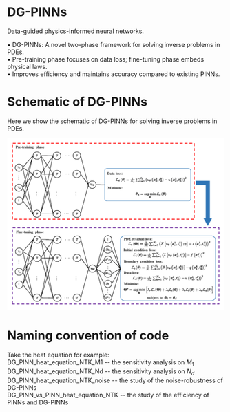# DG-PINNs
Data-guided physics-informed neural networks.

•	DG-PINNs: A novel two-phase framework for solving inverse problems in PDEs.\
•	Pre-training phase focuses on data loss; fine-tuning phase embeds physical laws.\
•	Improves efficiency and maintains accuracy compared to existing PINNs.

# Schematic of DG-PINNs
Here we show the schematic of DG-PINNs for solving inverse problems in PDEs.

<p align="center">
  <img src="DGPINN_diagram.png" width="800">
</p>

# Naming convention of code
Take the heat equation for example:\
DG_PINN_heat_equation_NTK_M1 -- the sensitivity analysis on $M_1$ \
DG_PINN_heat_equation_NTK_Nd -- the sensitivity analysis on $N_d$ \
DG_PINN_heat_equation_NTK_noise -- the study of the noise-robustness of DG-PINNs \
DG_PINN_vs_PINN_heat_equation_NTK -- the study of the efficiency of PINNs and DG-PINNs


